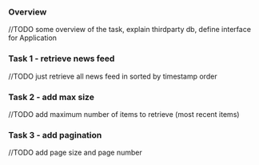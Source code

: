 ### Overview

//TODO some overview of the task, explain thirdparty db, define interface for Application

### Task 1 - retrieve news feed

//TODO just retrieve all news feed in sorted by timestamp order

### Task 2 - add max size

//TODO add maximum number of items to retrieve (most recent items)

### Task 3 - add pagination

//TODO add page size and page number
